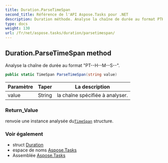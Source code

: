 ```yaml
---
title: Duration.ParseTimeSpan
second_title: Référence de l'API Aspose.Tasks pour .NET
description: Duration méthode. Analyse la chaîne de durée au format PTHMS.
type: docs
weight: 130
url: /fr/net/aspose.tasks/duration/parsetimespan/
---
```

## Duration.ParseTimeSpan method

Analyse la chaîne de durée au format "PT--H--M--S--".

```csharp
public static TimeSpan ParseTimeSpan(string value)
```

| Paramètre | Taper | La description |
| --- | --- | --- |
| value | String | la chaîne spécifiée à analyser. |

### Return_Value

renvoie une instance analysée du[`TimeSpan`](../timespan/) structure.

### Voir également

* struct [Duration](../)
* espace de noms [Aspose.Tasks](../../duration/)
* Assemblée [Aspose.Tasks](../../../)


